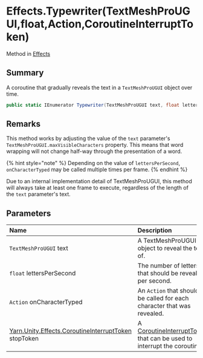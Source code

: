 # Effects.Typewriter(TextMeshProUGUI,float,Action,CoroutineInterruptToken)

Method in [Effects](api/csharp/yarn.unity.effects.md)

## Summary


A coroutine that gradually reveals the text in a  <code>TextMeshProUGUI</code>  object over time.


```csharp
public static IEnumerator Typewriter(TextMeshProUGUI text, float lettersPerSecond, Action onCharacterTyped, CoroutineInterruptToken stopToken = null)
```

## Remarks

<p>This method works by adjusting the value of the <code>text</code> parameter's <code>TextMeshProUGUI.maxVisibleCharacters</code> property. This means that word wrapping will not change half-way through the presentation of a word.</p> <p>
{% hint style="note" %}
Depending on the value of <code>lettersPerSecond</code>, <code>onCharacterTyped</code> may be called multiple times per frame.
{% endhint %}
</p> <p>Due to an internal implementation detail of TextMeshProUGUI, this method will always take at least one frame to execute, regardless of the length of the <code>text</code> parameter's text.</p>

## Parameters

|Name|Description|
|:---|:---|
|`TextMeshProUGUI` text|A TextMeshProUGUI object to reveal the text of.|
|`float` lettersPerSecond|The number of letters that should be revealed per second.|
|`Action` onCharacterTyped|An  <code>Action</code>  that should be called for each character that was revealed.|
|[Yarn.Unity.Effects.CoroutineInterruptToken](api/csharp/yarn.unity.effects.coroutineinterrupttoken.md) stopToken|A  <a href="yarn.unity.effects.coroutineinterrupttoken.md">CoroutineInterruptToken</a>  that can be used to interrupt the coroutine.|


